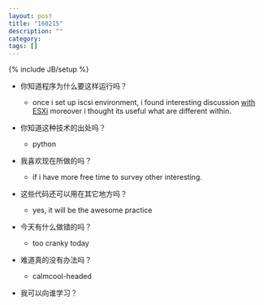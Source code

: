 ```yaml
---
layout: post
title: "160215"
description: ""
category: 
tags: []
---
```

{% include JB/setup %}

* 你知道程序为什么要这样运行吗？
  * once i set up iscsi environment, i found interesting discussion [with ESXi](https://forums.freenas.org/index.php?threads/sync-writes-or-why-is-my-esxi-nfs-so-slow-and-why-is-iscsi-faster.12506/) moreover i thought its useful what are different within.

* 你知道这种技术的出处吗？
  * python

* 我喜欢现在所做的吗？
  * if i have more free time to survey other interesting.

* 这些代码还可以用在其它地方吗？
  * yes, it will be the awesome practice

* 今天有什么做错的吗？
  * too cranky today

* 难道真的没有办法吗？
  * calmcool-headed 

* 我可以向谁学习？
 
